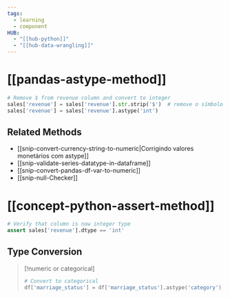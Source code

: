 ```yaml
---
tags:
  - learning
  - component
HUB:
  - "[[hub-python]]"
  - "[[hub-data-wrangling]]"
---
```




# [[pandas-astype-method]]

```python
# Remove $ from revenue column and convert to integer
sales['revenue'] = sales['revenue'].str.strip('$')  # remove o símbolo '$'
sales['revenue'] = sales['revenue'].astype('int')
```

## Related Methods
- [[snip-convert-currency-string-to-numeric|Corrigindo valores monetários com astype]]
- [[snip-validate-series-datatype-in-dataframe]]
- [[snip-convert-pandas-df-var-to-numeric]]
- [[snip-null-Checker]]

# [[concept-python-assert-method]]
```python
# Verify that column is now integer type
assert sales['revenue'].dtype == 'int'
```

## Type Conversion
> [!numeric or categorical]
> ```python
> # Convert to categorical
> df['marriage_status'] = df['marriage_status'].astype('category')
> ```

